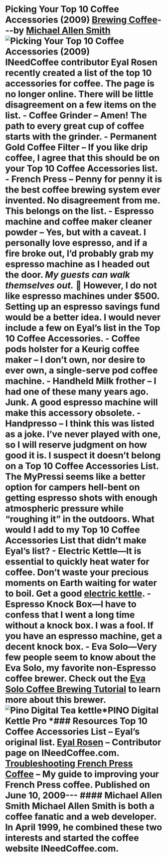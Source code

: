 # Picking Your Top 10 Coffee Accessories (2009) [Brewing Coffee](https://ineedcoffee.com/section/brewing-coffee/)---by [Michael Allen Smith](https://ineedcoffee.com/by/michael-allen-smith/)![Picking Your Top 10 Coffee Accessories (2009)](https://ineedcoffee.com/images/posts/picking-your-top-10-coffee-accessories/pino-digital-tea-kettle1.jpg) INeedCoffee contributor Eyal Rosen recently created a list of the top 10 accessories for coffee. The page is no longer online. There will be little disagreement on a few items on the list. - **Coffee Grinder** – Amen! The path to every great cup of coffee starts with the grinder. - **Permanent Gold Coffee Filter** – If you like drip coffee, I agree that this should be on your Top 10 Coffee Accessories list. - **French Press** – Penny for penny it is the best coffee brewing system ever invented. No disagreement from me. This belongs on the list. - **Espresso machine and coffee maker cleaner powder** – Yes, but with a caveat. I personally **love** espresso, and if a fire broke out, I’d probably grab my espresso machine as I headed out the door. _My guests can walk themselves out._ 🙂 However, I do not like espresso machines under $500. Setting up an espresso savings fund would be a better idea. I would never include a few on Eyal’s list in the Top 10 Coffee Accessories. - **Coffee pods holster for a Keurig coffee maker** – I don’t own, nor desire to ever own, a single-serve pod coffee machine. - **Handheld Milk frother** – I had one of these many years ago. Junk. A good espresso machine will make this accessory obsolete. - **Handpresso** – I think this was listed as a joke. I’ve never played with one, so I will reserve judgment on how good it is. I suspect it doesn’t belong on a Top 10 Coffee Accessories List. The MyPressi seems like a better option for campers hell-bent on getting espresso shots with enough atmospheric pressure while “roughing it” in the outdoors. What would I add to my Top 10 Coffee Accessories List that didn’t make Eyal’s list? - **Electric Kettle**—It is essential to quickly heat water for coffee. Don’t waste your precious moments on Earth waiting for water to boil. Get a good [electric kettle](https://ineedcoffee.com/avoiding-plastic-3-stainless-steel-electric-kettle-options/). - **Espresso Knock Box**—I have to confess that I went a long time without a knock box. I was a fool. If you have an espresso machine, get a decent knock box. - **Eva Solo**—Very few people seem to know about the Eva Solo, my favorite non-Espresso coffee brewer. Check out the [Eva Solo Coffee Brewing Tutorial](https://ineedcoffee.com/eva-solo-coffee-brewing-tutorial/) to learn more about this brewer.![Pino Digital Tea kettle](https://ineedcoffee.com/assets/pino-digital-tea-kettle1.1MFTFGGm_Z2lqncJ.webp)*PINO Digital Kettle Pro *### Resources Top 10 Coffee Accessories List – Eyal’s original list. [Eyal Rosen](https://ineedcoffee.com/by/eyal-rosen/) – Contributor page on INeedCoffee.com. [Troubleshooting French Press Coffee](https://ineedcoffee.com/troubleshooting-french-press-coffee/) – My guide to improving your French Press coffee. Published on June 10, 2009--- #### Michael Allen Smith Michael Allen Smith is both a coffee fanatic and a web developer. In April 1999, he combined these two interests and started the coffee website INeedCoffee.com.